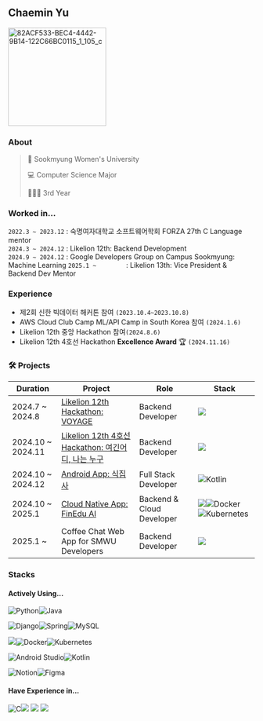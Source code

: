 ## Chaemin Yu
<img src="https://github.com/user-attachments/assets/3893a298-a852-45e2-bc1b-1aa52a6f8b8a" alt="82ACF533-BEC4-4442-9B14-122C66BC0115_1_105_c" width="200">

### About
> 🏫 Sookmyung Women's University
> 
> 💻 Computer Science Major
> 
> 👩🏻‍💻 3rd Year

### Worked in...
```2022.3 ~ 2023.12```     : 숙명여자대학교 소프트웨어학회 FORZA 27th C Language mentor            
```2024.3 ~ 2024.12```     : Likelion 12th: Backend Development                          
```2024.9 ~ 2024.12```     : Google Developers Group on Campus Sookmyung: Machine Learning 
```2025.1 ~        ```     : Likelion 13th: Vice President & Backend Dev Mentor 

### Experience
- 제2회 신한 빅데이터 해커톤 참여 ```(2023.10.4~2023.10.8)```
- AWS Cloud Club Camp ML/API Camp in South Korea 참여 ```(2024.1.6)```
- Likelion 12th 중앙 Hackathon 참여```(2024.8.6)```
- Likelion 12th 4호선 Hackathon **Excellence Award** 🏆 ```(2024.11.16)```

### 🛠️ Projects

|   Duration    | Project    |  Role | Stack|
| ------------- | ------------- | ---- | ---- |
| 2024.7 ~ 2024.8  | [Likelion 12th Hackathon: VOYAGE](https://github.com/Likelion-at-SMWU-12th/CheongpaGamja-Server)  | Backend Developer | <img src="https://img.shields.io/badge/django-092E20?style=for-the-badge&logo=django&logoColor=white"> |
| 2024.10 ~ 2024.11 | [Likelion 12th 4호선 Hackathon: 여긴어디, 나는 누구](https://github.com/Line4Thon-Nugu/Nugu-Backend) | Backend Developer | <img src="https://img.shields.io/badge/springboot-6DB33F?style=for-the-badge&logo=springboot&logoColor=white"> |
| 2024.10 ~ 2024.12| [Android App: 식집사](https://github.com/chaeminyu/android-shick-jip) | Full Stack Developer | ![Kotlin](https://img.shields.io/badge/kotlin-%237F52FF.svg?style=for-the-badge&logo=kotlin&logoColor=white) |
| 2024.10 ~ 2025.1| [Cloud Native App: FinEdu AI](https://github.com/chaeminyu/FinEdu-Backend.git) | Backend & Cloud Developer | <img src="https://img.shields.io/badge/springboot-6DB33F?style=for-the-badge&logo=springboot&logoColor=white">![Docker](https://img.shields.io/badge/docker-%230db7ed.svg?style=for-the-badge&logo=docker&logoColor=white)![Kubernetes](https://img.shields.io/badge/kubernetes-%23326ce5.svg?style=for-the-badge&logo=kubernetes&logoColor=white) |
| 2025.1 ~ | Coffee Chat Web App for SMWU Developers | Backend Developer | <img src="https://img.shields.io/badge/springboot-6DB33F?style=for-the-badge&logo=springboot&logoColor=white"> |


### Stacks

#### Actively Using...
![Python](https://img.shields.io/badge/python-3670A0?style=for-the-badge&logo=python&logoColor=ffdd54)![Java](https://img.shields.io/badge/java-%23ED8B00.svg?style=for-the-badge&logo=openjdk&logoColor=white)

![Django](https://img.shields.io/badge/django-%23092E20.svg?style=for-the-badge&logo=django&logoColor=white)![Spring](https://img.shields.io/badge/spring-%236DB33F.svg?style=for-the-badge&logo=spring&logoColor=white)![MySQL](https://img.shields.io/badge/mysql-4479A1.svg?style=for-the-badge&logo=mysql&logoColor=white)

<img src="https://img.shields.io/badge/amazonaws-232F3E?style=for-the-badge&logo=amazonaws&logoColor=white">![Docker](https://img.shields.io/badge/docker-%230db7ed.svg?style=for-the-badge&logo=docker&logoColor=white)![Kubernetes](https://img.shields.io/badge/kubernetes-%23326ce5.svg?style=for-the-badge&logo=kubernetes&logoColor=white)

![Android Studio](https://img.shields.io/badge/android%20studio-346ac1?style=for-the-badge&logo=android%20studio&logoColor=white)![Kotlin](https://img.shields.io/badge/kotlin-%237F52FF.svg?style=for-the-badge&logo=kotlin&logoColor=white)

![Notion](https://img.shields.io/badge/Notion-%23000000.svg?style=for-the-badge&logo=notion&logoColor=white)![Figma](https://img.shields.io/badge/figma-%23F24E1E.svg?style=for-the-badge&logo=figma&logoColor=white)

#### Have Experience in...
![C](https://img.shields.io/badge/c-%2300599C.svg?style=plastic&logo=c&logoColor=white)<img src="https://img.shields.io/badge/HTML-e34c26?style=flat&logo=html5&logoColor=white"> <img src="https://img.shields.io/badge/CSS-563d7c?&style=flat&logo=css3&logoColor=white"> <img src="https://img.shields.io/badge/JavaScript-323330?style=flat&logo=javascript&logoColor=F7DF1E">
